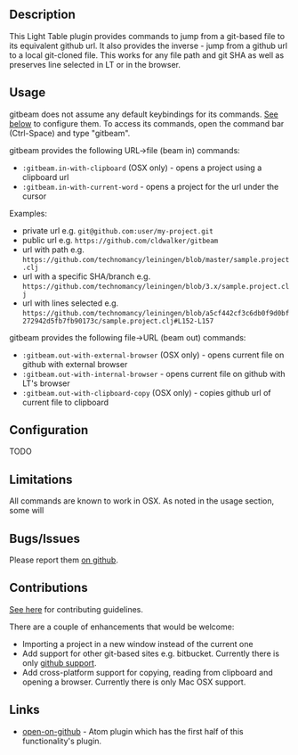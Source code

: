 ## Description

This Light Table plugin provides commands to jump from a git-based file to its equivalent github url.
It also provides the inverse - jump from a github url to a local git-cloned file.
This works for any file path and git SHA as well as preserves line selected in LT or in the browser.


## Usage

gitbeam does not assume any default keybindings for its commands. [See below](#configuration) to configure them.
To access its commands, open the command bar (Ctrl-Space) and type "gitbeam".

gitbeam provides the following URL->file (beam in) commands:

* `:gitbeam.in-with-clipboard` (OSX only) - opens a project using a clipboard url
* `:gitbeam.in-with-current-word` - opens a project for the url under the cursor

Examples:

* private url e.g. `git@github.com:user/my-project.git`
* public url e.g. `https://github.com/cldwalker/gitbeam`
* url with path e.g. `https://github.com/technomancy/leiningen/blob/master/sample.project.clj`
* url with a specific SHA/branch e.g. `https://github.com/technomancy/leiningen/blob/3.x/sample.project.clj`
* url with lines selected e.g. `https://github.com/technomancy/leiningen/blob/a5cf442cf3c6db0f9d0bf272942d5fb7fb90173c/sample.project.clj#L152-L157`


gitbeam provides the following file->URL (beam out) commands:

* `:gitbeam.out-with-external-browser` (OSX only) - opens current file on github with external browser
* `:gitbeam.out-with-internal-browser` - opens current file on github with LT's browser
* `:gitbeam.out-with-clipboard-copy` (OSX only) - copies github url of current file to clipboard

## Configuration

TODO


## Limitations

All commands are known to work in OSX. As noted in the usage section, some will

## Bugs/Issues

Please report them [on github](http://github.com/cldwalker/gitbeam/issues).

## Contributions

[See here](http://tagaholic.me/contributing.html) for contributing guidelines.

There are a couple of enhancements that would be welcome:

* Importing a project in a new window instead of the current one
* Add support for other git-based sites e.g. bitbucket. Currently there is only [github support](https://github.com/cldwalker/gitbeam/blob/master/src/lt/plugins/gitbeam/github.cljs).
* Add cross-platform support for copying, reading from clipboard and opening a browser. Currently there is only Mac OSX support.



## Links
* [open-on-github](https://github.com/atom/open-on-github) - Atom plugin which has the first half of this functionality's plugin.
